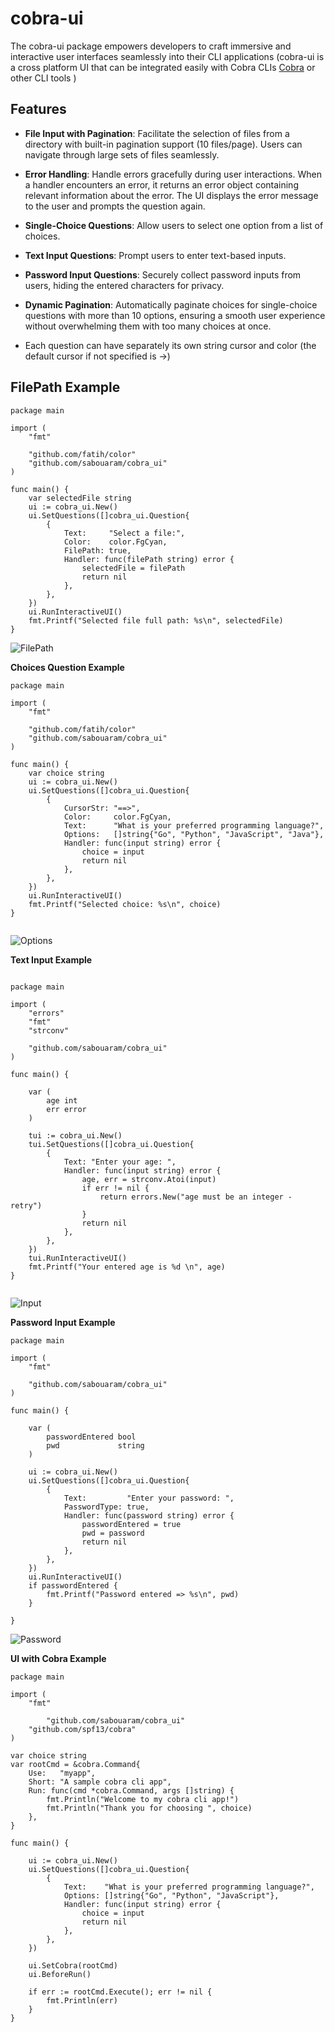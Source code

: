 # cobra-ui 

The cobra-ui package empowers developers to craft immersive and interactive user interfaces seamlessly into their CLI applications (cobra-ui is a cross platform UI that can be integrated easily with Cobra CLIs [Cobra](https://github.com/spf13/cobra) or other CLI tools )

## Features

- **File Input with Pagination**: Facilitate the selection of files from a directory with built-in pagination support (10 files/page). Users can navigate through large sets of files seamlessly.

- **Error Handling**: Handle errors gracefully during user interactions. When a handler encounters an error, it returns an error object containing relevant information about the error. The UI displays the error message to the user and prompts the question again.
  
- **Single-Choice Questions**: Allow users to select one option from a list of choices.
  
- **Text Input Questions**: Prompt users to enter text-based inputs.
  
- **Password Input Questions**: Securely collect password inputs from users, hiding the entered characters for privacy.
  
- **Dynamic Pagination**: Automatically paginate choices for single-choice questions with more than 10 options, ensuring a smooth user experience without overwhelming them with too many choices at once.
  
- Each question can have separately its own string cursor and color (the default cursor if not specified is ->)


      
## **FilePath Example**


```
package main

import (
	"fmt"

	"github.com/fatih/color"
	"github.com/sabouaram/cobra_ui"
)

func main() {
	var selectedFile string
	ui := cobra_ui.New()
	ui.SetQuestions([]cobra_ui.Question{
		{
			Text:     "Select a file:",
			Color:    color.FgCyan,
			FilePath: true,
			Handler: func(filePath string) error {
				selectedFile = filePath
				return nil
			},
		},
	})
	ui.RunInteractiveUI()
	fmt.Printf("Selected file full path: %s\n", selectedFile)
}

```

![FilePath](png/filepath.gif)




**Choices Question  Example**


```
package main

import (
	"fmt"

	"github.com/fatih/color"
	"github.com/sabouaram/cobra_ui"
)

func main() {
	var choice string
	ui := cobra_ui.New()
	ui.SetQuestions([]cobra_ui.Question{
		{
			CursorStr: "==>",
			Color:     color.FgCyan,
			Text:      "What is your preferred programming language?",
			Options:   []string{"Go", "Python", "JavaScript", "Java"},
			Handler: func(input string) error {
				choice = input
				return nil
			},
		},
	})
	ui.RunInteractiveUI()
	fmt.Printf("Selected choice: %s\n", choice)
}


```

![Options](png/options.gif)




**Text Input Example**


```

package main

import (
	"errors"
	"fmt"
	"strconv"

	"github.com/sabouaram/cobra_ui"
)

func main() {

	var (
		age int
		err error
	)

	tui := cobra_ui.New()
	tui.SetQuestions([]cobra_ui.Question{
		{
			Text: "Enter your age: ",
			Handler: func(input string) error {
				age, err = strconv.Atoi(input)
				if err != nil {
					return errors.New("age must be an integer - retry")
				}
				return nil
			},
		},
	})
	tui.RunInteractiveUI()
	fmt.Printf("Your entered age is %d \n", age)
}


```

![Input](png/input.gif)


**Password Input Example**

```
package main

import (
	"fmt"

	"github.com/sabouaram/cobra_ui"
)

func main() {

	var (
		passwordEntered bool
		pwd             string
	)

	ui := cobra_ui.New()
	ui.SetQuestions([]cobra_ui.Question{
		{
			Text:         "Enter your password: ",
			PasswordType: true,
			Handler: func(password string) error {
				passwordEntered = true
				pwd = password
				return nil
			},
		},
	})
	ui.RunInteractiveUI()
	if passwordEntered {
		fmt.Printf("Password entered => %s\n", pwd)
	}

}

```

![Password](png/password.gif)


**UI with Cobra Example**



```
package main

import (
	"fmt"

        "github.com/sabouaram/cobra_ui"
	"github.com/spf13/cobra"
)

var choice string
var rootCmd = &cobra.Command{
	Use:   "myapp",
	Short: "A sample cobra cli app",
	Run: func(cmd *cobra.Command, args []string) {
		fmt.Println("Welcome to my cobra cli app!")
		fmt.Println("Thank you for choosing ", choice)
	},
}

func main() {

	ui := cobra_ui.New()
	ui.SetQuestions([]cobra_ui.Question{
		{
			Text:    "What is your preferred programming language?",
			Options: []string{"Go", "Python", "JavaScript"},
			Handler: func(input string) error {
				choice = input
				return nil
			},
		},
	})

	ui.SetCobra(rootCmd)
	ui.BeforeRun()

	if err := rootCmd.Execute(); err != nil {
		fmt.Println(err)
	}
}

```
